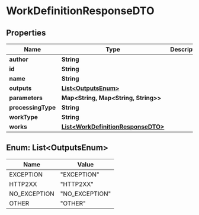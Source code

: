 

# WorkDefinitionResponseDTO


## Properties

Name | Type | Description | Notes
------------ | ------------- | ------------- | -------------
**author** | **String** |  |  [optional]
**id** | **String** |  |  [optional]
**name** | **String** |  |  [optional]
**outputs** | [**List&lt;OutputsEnum&gt;**](#List&lt;OutputsEnum&gt;) |  |  [optional]
**parameters** | **Map&lt;String, Map&lt;String, String&gt;&gt;** |  |  [optional]
**processingType** | **String** |  |  [optional]
**workType** | **String** |  |  [optional]
**works** | [**List&lt;WorkDefinitionResponseDTO&gt;**](WorkDefinitionResponseDTO.md) |  |  [optional]



## Enum: List&lt;OutputsEnum&gt;

Name | Value
---- | -----
EXCEPTION | &quot;EXCEPTION&quot;
HTTP2XX | &quot;HTTP2XX&quot;
NO_EXCEPTION | &quot;NO_EXCEPTION&quot;
OTHER | &quot;OTHER&quot;



